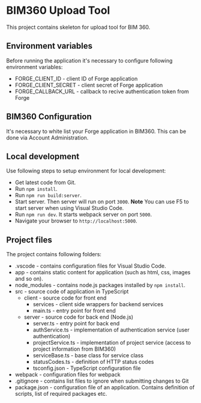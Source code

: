 # BIM360 Upload Tool

This project contains skeleton for upload tool for BIM 360.

## Environment variables
Before running the application it's necessary to configure following environment variables:
* FORGE_CLIENT_ID - client ID of Forge application
* FORGE_CLIENT_SECRET - client secret of Forge application
* FORGE_CALLBACK_URL - callback to recive authentication token from Forge

## BIM360 Configuration
It's necessary to white list your Forge application in BIM360. This can be done via Account Administration.

## Local development
Use following steps to setup environment for local development:
* Get latest code from Git.
* Run `npm install`.
* Run `npm run build:server`.
* Start server. Then server will run on port `3000`.
  **Note** You can use F5 to start server when using Visual Studio Code.
* Run `npm run dev`. It starts webpack server on port `5000`.
* Navigate your browser to `http://localhost:5000`.

## Project files
The project contains following folders:
* .vscode - contains configuration files for Visual Studio Code.
* app - contains static content for application (such as html, css, images and so on).
* node_modules - contains node.js packages installed by `npm install`.
* src - source code of application in TypeScript
  * client - source code for front end
    * services - client side wrappers for backend services
    * main.ts - entry point for front end
  * server - source code for back end (Node.js)
    * server.ts - entry point for back end
    * authService.ts - implementation of authentication service (user authentication)
    * projectService.ts - implementation of project service (access to project information from BIM360)
    * serviceBase.ts - base class for service class
    * statusCodes.ts - definition of HTTP status codes
    * tsconfig.json - TypeScript configuration file
* webpack - configuration files for webpack
* .gitignore - contains list files to ignore when submitting changes to Git
* package.json - configuration file of an application. Contains definition of scripts, list of required packages etc.
 